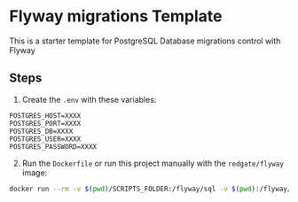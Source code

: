 # Flyway migrations Template

This is a starter template for PostgreSQL Database migrations control with Flyway

## Steps

1. Create the `.env` with these variables:
   
```
POSTGRES_HOST=XXXX
POSTGRES_PORT=XXXX
POSTGRES_DB=XXXX
POSTGRES_USER=XXXX
POSTGRES_PASSWORD=XXXX
```

2. Run the `Dockerfile` or run this project manually with the `redgate/flyway` image:

```bash
docker run --rm -v $(pwd)/SCRIPTS_FOLDER:/flyway/sql -v $(pwd):/flyway/conf redgate/flyway migrate
```
